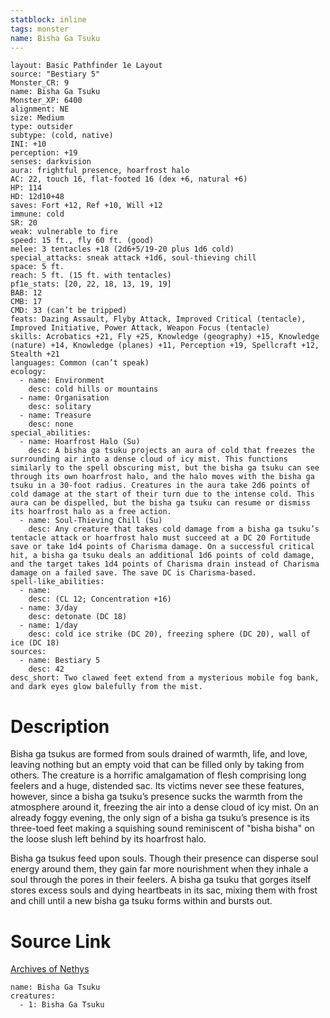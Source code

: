 ```yaml
---
statblock: inline
tags: monster
name: Bisha Ga Tsuku
---
```

```statblock
layout: Basic Pathfinder 1e Layout
source: "Bestiary 5"
Monster_CR: 9
name: Bisha Ga Tsuku
Monster_XP: 6400
alignment: NE
size: Medium
type: outsider
subtype: (cold, native)
INI: +10
perception: +19
senses: darkvision
aura: frightful presence, hoarfrost halo
AC: 22, touch 16, flat-footed 16 (dex +6, natural +6)
HP: 114
HD: 12d10+48
saves: Fort +12, Ref +10, Will +12
immune: cold
SR: 20
weak: vulnerable to fire
speed: 15 ft., fly 60 ft. (good)
melee: 3 tentacles +18 (2d6+5/19-20 plus 1d6 cold)
special_attacks: sneak attack +1d6, soul-thieving chill
space: 5 ft.
reach: 5 ft. (15 ft. with tentacles)
pf1e_stats: [20, 22, 18, 13, 19, 19]
BAB: 12
CMB: 17
CMD: 33 (can’t be tripped)
feats: Dazing Assault, Flyby Attack, Improved Critical (tentacle), Improved Initiative, Power Attack, Weapon Focus (tentacle)
skills: Acrobatics +21, Fly +25, Knowledge (geography) +15, Knowledge (nature) +14, Knowledge (planes) +11, Perception +19, Spellcraft +12, Stealth +21
languages: Common (can’t speak)
ecology:
  - name: Environment
    desc: cold hills or mountains
  - name: Organisation
    desc: solitary
  - name: Treasure
    desc: none
special_abilities:
  - name: Hoarfrost Halo (Su)
    desc: A bisha ga tsuku projects an aura of cold that freezes the surrounding air into a dense cloud of icy mist. This functions similarly to the spell obscuring mist, but the bisha ga tsuku can see through its own hoarfrost halo, and the halo moves with the bisha ga tsuku in a 30-foot radius. Creatures in the aura take 2d6 points of cold damage at the start of their turn due to the intense cold. This aura can be dispelled, but the bisha ga tsuku can resume or dismiss its hoarfrost halo as a free action.
  - name: Soul-Thieving Chill (Su)
    desc: Any creature that takes cold damage from a bisha ga tsuku’s tentacle attack or hoarfrost halo must succeed at a DC 20 Fortitude save or take 1d4 points of Charisma damage. On a successful critical hit, a bisha ga tsuku deals an additional 1d6 points of cold damage, and the target takes 1d4 points of Charisma drain instead of Charisma damage on a failed save. The save DC is Charisma-based.
spell-like_abilities:
  - name:
    desc: (CL 12; Concentration +16)
  - name: 3/day
    desc: detonate (DC 18)
  - name: 1/day
    desc: cold ice strike (DC 20), freezing sphere (DC 20), wall of ice (DC 18)
sources:
  - name: Bestiary 5
    desc: 42
desc_short: Two clawed feet extend from a mysterious mobile fog bank, and dark eyes glow balefully from the mist.
```
# Description
Bisha ga tsukus are formed from souls drained of warmth, life, and love, leaving nothing but an empty void that can be filled only by taking from others. The creature is a horrific amalgamation of flesh comprising long feelers and a huge, distended sac. Its victims never see these features, however, since a bisha ga tsuku’s presence sucks the warmth from the atmosphere around it, freezing the air into a dense cloud of icy mist. On an already foggy evening, the only sign of a bisha ga tsuku’s presence is its three-toed feet making a squishing sound reminiscent of "bisha bisha" on the loose slush left behind by its hoarfrost halo.

Bisha ga tsukus feed upon souls. Though their presence can disperse soul energy around them, they gain far more nourishment when they inhale a soul through the pores in their feelers. A bisha ga tsuku that gorges itself stores excess souls and dying heartbeats in its sac, mixing them with frost and chill until a new bisha ga tsuku forms within and bursts out.
# Source Link
[Archives of Nethys](https://aonprd.com/MonsterDisplay.aspx?ItemName=Bisha%20Ga%20Tsuku)
```encounter-table
name: Bisha Ga Tsuku
creatures:
  - 1: Bisha Ga Tsuku
```
